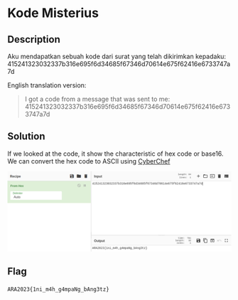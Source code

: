 # Kode Misterius

## Description
Aku mendapatkan sebuah kode dari surat yang telah dikirimkan kepadaku: 415241323032337b316e695f6d34685f67346d70614e675f62416e6733747a7d

English translation version:
> I got a code from a message that was sent to me: 415241323032337b316e695f6d34685f67346d70614e675f62416e6733747a7d

## Solution
If we looked at the code, it show the characteristic of hex code or base16. We can convert the hex code to ASCII using [CyberChef](https://gchq.github.io/CyberChef/)

![Flag](./1.png)

## Flag
`ARA2023{1ni_m4h_g4mpaNg_bAng3tz}`
